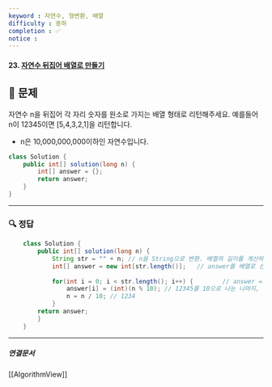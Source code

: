 ```yaml
---
keyword : 자연수, 형변환, 배열
difficulty : 중하
completion : ✅
notice : 
---
```


#### 23. [자연수 뒤집어 배열로 만들기](https://school.programmers.co.kr/learn/courses/30/lessons/12932)

## 📝 문제

 자연수 n을 뒤집어 각 자리 숫자를 원소로 가지는 배열 형태로 리턴해주세요. 예를들어 n이 12345이면 [5,4,3,2,1]을 리턴합니다.

-   n은 10,000,000,000이하인 자연수입니다.

```java
class Solution {
    public int[] solution(long n) {
        int[] answer = {};
        return answer;
    }
}
```


---

### 🔍 정답
```java
    class Solution {
        public int[] solution(long n) {
    		String str = "" + n; // n을 String으로 변환. 배열의 길이를 계산하기 위해(length 사용)
    		int[] answer = new int[str.length()];   // answer를 배열로 선언. answer = [0, 0, 0, 0, 0]
    
    		for(int i = 0; i < str.length(); i++) {        // answer = { }
    			answer[i] = (int)(n % 10); // 12345를 10으로 나눈 나머지, 몫이 1234, 나머지가 5 answer[0] = 5
    			n = n / 10; // 1234
    		}
    	return answer;
        }
    }
```



---

##### 연결문서

[[AlgorithmView]]